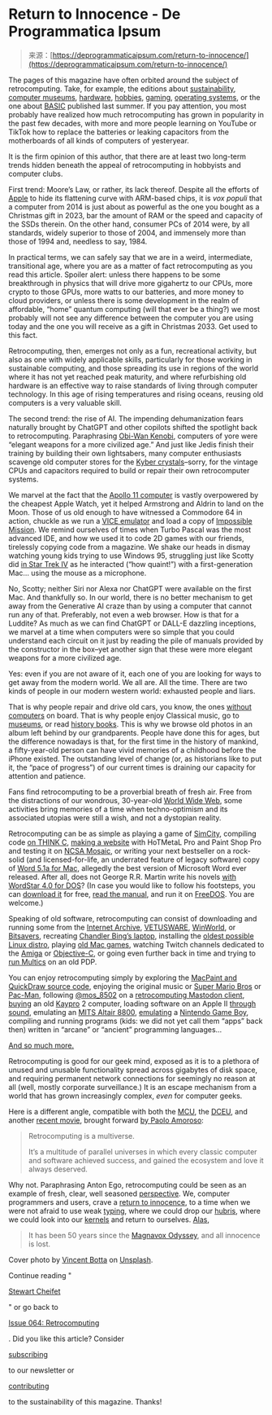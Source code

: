 <!--yml
category: 未分类
date: 2024-05-27 14:27:14
-->

# Return to Innocence - De Programmatica Ipsum

> 来源：[https://deprogrammaticaipsum.com/return-to-innocence/](https://deprogrammaticaipsum.com/return-to-innocence/)

The pages of this magazine have often orbited around the subject of retrocomputing. Take, for example, the editions about [sustainability](/the-twenty-year-computer/), [computer museums](/the-digital-dark-ages/), [hardware](/the-untimely-demise-of-workstations/), [hobbies](/zx2020/), [gaming](/insert-coin/), [operating systems](/ken-ross-paul-laughton/), or the one about [BASIC](/programming-the-liberal-arts/) published last summer. If you pay attention, you most probably have realized how much retrocomputing has grown in popularity in the past few decades, with more and more people learning on YouTube or TikTok how to replace the batteries or leaking capacitors from the motherboards of all kinds of computers of yesteryear.

It is the firm opinion of this author, that there are at least two long-term trends hidden beneath the appeal of retrocomputing in hobbyists and computer clubs.

First trend: Moore’s Law, or rather, its lack thereof. Despite all the efforts of [Apple](/eternally-finally/) to hide its flattening curve with ARM-based chips, it is *vox populi* that a computer from 2014 is just about as powerful as the one you bought as a Christmas gift in 2023, bar the amount of RAM or the speed and capacity of the SSDs therein. On the other hand, consumer PCs of 2014 were, by all standards, widely superior to those of 2004, and immensely more than those of 1994 and, needless to say, 1984.

In practical terms, we can safely say that we are in a weird, intermediate, transitional age, where you are as a matter of fact retrocomputing as you read this article. Spoiler alert: unless there happens to be some breakthrough in physics that will drive more gigahertz to our CPUs, more crypto to those GPUs, more watts to our batteries, and more money to cloud providers, or unless there is some development in the realm of affordable, “home” quantum computing (will that ever be a thing?) we most probably will not see any difference between the computer you are using today and the one you will receive as a gift in Christmas 2033\. Get used to this fact.

Retrocomputing, then, emerges not only as a fun, recreational activity, but also as one with widely applicable skills, particularly for those working in sustainable computing, and those spreading its use in regions of the world where it has not yet reached peak maturity, and where refurbishing old hardware is an effective way to raise standards of living through computer technology. In this age of rising temperatures and rising oceans, reusing old computers is a very valuable skill.

The second trend: the rise of AI. The impending dehumanization fears naturally brought by ChatGPT and other copilots shifted the spotlight back to retrocomputing. Paraphrasing [Obi-Wan Kenobi](https://en.wikipedia.org/wiki/Obi-Wan_Kenobi), computers of yore were “elegant weapons for a more civilized age.” And just like Jedis finish their training by building their own lightsabers, many computer enthusiasts scavenge old computer stores for the [Kyber crystals](https://starwars.fandom.com/wiki/Kyber_crystal)–sorry, for the vintage CPUs and capacitors required to build or repair their own retrocomputer systems.

We marvel at the fact that the [Apollo 11 computer](/margaret-hamilton/) is vastly overpowered by the cheapest Apple Watch, yet it helped Armstrong and Aldrin to land on the Moon. Those of us old enough to have witnessed a Commodore 64 in action, chuckle as we run a [VICE emulator](https://vice-emu.sourceforge.io/) and load a copy of [Impossible Mission](https://en.wikipedia.org/wiki/Impossible_Mission). We remind ourselves of times when Turbo Pascal was the most advanced IDE, and how we used it to code 2D games with our friends, tirelessly copying code from a magazine. We shake our heads in dismay watching young kids trying to use Windows 95, struggling just like Scotty did [in Star Trek IV](https://www.youtube.com/watch?v=QpWhugUmV5U) as he interacted (“how quaint!”) with a first-generation Mac… using the mouse as a microphone.

No, Scotty; neither Siri nor Alexa nor ChatGPT were available on the first Mac. And thankfully so. In our world, there is no better mechanism to get away from the Generative AI craze than by using a computer that cannot run any of that. Preferably, not even a web browser. How is that for a Luddite? As much as we can find ChatGPT or DALL-E dazzling inceptions, we marvel at a time when computers were so simple that you could understand each circuit on it just by reading the pile of manuals provided by the constructor in the box–yet another sign that these were more elegant weapons for a more civilized age.

Yes: even if you are not aware of it, each one of you are looking for ways to get away from the modern world. We all are. All the time. There are two kinds of people in our modern western world: exhausted people and liars.

That is why people repair and drive old cars, you know, the ones [without computers](https://www.reddit.com/r/Wellthatsucks/comments/18r1r3s/the_future_is_here_and_it_is_stupid/) on board. That is why people enjoy Classical music, go to [museums](/computer-museums-in-switzerland/), or read [history books](/william-aspray/). This is why we browse old photos in an album left behind by our grandparents. People have done this for ages, but the difference nowadays is that, for the first time in the history of mankind, a fifty-year-old person can have vivid memories of a childhood before the iPhone existed. The outstanding level of change (or, as historians like to put it, the “pace of progress”) of our current times is draining our capacity for attention and patience.

Fans find retrocomputing to be a proverbial breath of fresh air. Free from the distractions of our wondrous, 30-year-old [World Wide Web](/from-hypertext-to-spas-to-hypertext/), some activities bring memories of a time when techno-optimism and its associated utopias were still a wish, and not a dystopian reality.

Retrocomputing can be as simple as playing a game of [SimCity](https://en.wikipedia.org/wiki/SimCity_(1989_video_game)), compiling code [on THINK C](https://beyondloom.com/blog/thinkc.html), [making a website](https://www.fastcompany.com/3053173/what-it-was-like-to-build-a-website-in-1995) with HoTMetaL Pro and Paint Shop Pro and testing it on [NCSA Mosaic](https://en.wikipedia.org/wiki/Mosaic_(web_browser)), or writing your next bestseller on a rock-solid (and licensed-for-life, an underrated feature of legacy software) copy of [Word 5.1a for Mac](https://winworldpc.com/product/microsoft-word/5x-mac), allegedly the best version of Microsoft Word ever released. After all, does not George R.R. Martin write his novels [with WordStar 4.0 for DOS](https://www.theverge.com/2014/5/14/5716232/george-r-r-martin-uses-dos-wordstar-to-write)? (In case you would like to follow his footsteps, you can [download it](https://winworldpc.com/product/wordstar/40) for free, [read the manual](https://archive.org/details/Wordstar_Rel_4_for_CPM_1979_Micropro_International/), and run it on [FreeDOS](https://freedos.org/). You are welcome.)

Speaking of old software, retrocomputing can consist of downloading and running some from the [Internet Archive](https://archive.org/details/softwarelibrary), [VETUSWARE](https://vetusware.com/), [WinWorld](https://winworldpc.com/home), or [Bitsavers](http://www.bitsavers.org/), recreating [Chandler Bing’s laptop](https://friends.fandom.com/wiki/Chandler%27s_laptop), installing the [oldest possible Linux distro](https://itsfoss.com/earliest-linux-distros/), playing [old Mac games](https://classicmacdemos.com/), watching Twitch channels dedicated to the [Amiga](https://www.twitch.tv/dosamigans) or [Objective-C](https://www.twitch.tv/objcretain), or going even further back in time and trying to [run Multics](https://www.multicians.org/) on an old PDP.

You can enjoy retrocomputing simply by exploring the [MacPaint and QuickDraw source code](https://computerhistory.org/blog/macpaint-and-quickdraw-source-code/), enjoying the original music or [Super Mario Bros](https://chiptune.app/browse/Nintendo/Super%20Mario%20Bros) or [Pac-Man](https://chiptune.app/browse/Nintendo/Pac-Man), following [@mos_8502](https://studio8502.ca/@mos_8502) on a [retrocomputing Mastodon client](https://mstdn.social/@feditips/110963086323723848), [buying](https://oldbytes.space/@mos_8502/110675360987261510) an old [Kaypro](https://en.wikipedia.org/wiki/Kaypro) 2 computer, loading software on an Apple II [through sound](https://chaos.social/@swetland/110683090511224544), emulating an [MITS Altair 8800](https://www.s2js.com/altair/), [emulating](https://visualboyadvance.org/) a [Nintendo Game Boy](https://en.wikipedia.org/wiki/Game_Boy), compiling and running programs (kids: we did not yet call them “apps” back then) written in “arcane” or “ancient” programming languages…

[And so much more.](https://8bitnews.io/archive/2023-12-29/annual-review-2023)

Retrocomputing is good for our geek mind, exposed as it is to a plethora of unused and unusable functionality spread across gigabytes of disk space, and requiring permanent network connections for seemingly no reason at all (well, mostly corporate surveillance.) It is an escape mechanism from a world that has grown increasingly complex, *even* for computer geeks.

Here is a different angle, compatible with both the [MCU](https://en.wikipedia.org/wiki/Marvel_Cinematic_Universe), the [DCEU](https://en.wikipedia.org/wiki/DC_Extended_Universe), and another [recent movie](https://en.wikipedia.org/wiki/Everything_Everywhere_All_at_Once), brought forward [by Paolo Amoroso](https://fosstodon.org/@amoroso/111324137998494923):

> Retrocomputing is a multiverse.
> 
> It’s a multitude of parallel universes in which every classic computer and software achieved success, and gained the ecosystem and love it always deserved.

Why not. Paraphrasing Anton Ego, retrocomputing could be seen as an example of fresh, clear, well seasoned [perspective](/by-all-means/). We, computer programmers and users, crave a [return to innocence](https://www.youtube.com/watch?v=Rk_sAHh9s08), to a time when we were not afraid to use weak [typing](/the-truce-of-type-inference/), where we could drop our [hubris](/you-are-doing-it-wrong/), where we could look into our [kernels](/aftermath-of-the-kernel-wars/) and return to ourselves. [Alas](/insert-coin/),

> It has been 50 years since the [Magnavox Odyssey](https://en.wikipedia.org/wiki/Magnavox_Odyssey), and all innocence is lost.

Cover photo by [Vincent Botta](https://unsplash.com/@0asa?utm_content=creditCopyText&utm_medium=referral&utm_source=unsplash) on [Unsplash](https://unsplash.com/photos/black-floppy-diskette-bv_rJXpNU9I?utm_content=creditCopyText&utm_medium=referral&utm_source=unsplash).

Continue reading "

[Stewart Cheifet](https://deprogrammaticaipsum.com/stewart-cheifet/)

" or go back to

[Issue 064: Retrocomputing](/issue/issue-064-retrocomputing)

. Did you like this article? Consider

[subscribing](/newsletter/)

to our newsletter or

[contributing](/contribute/)

to the sustainability of this magazine. Thanks!